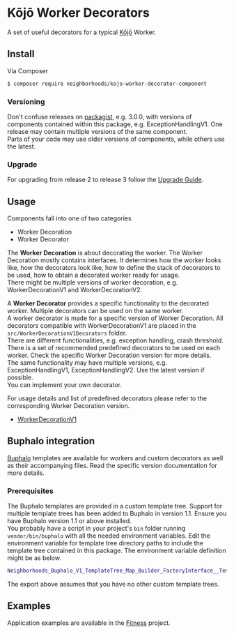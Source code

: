 # Kōjō Worker Decorators

A set of useful decorators for a typical [Kōjō](https://github.com/neighborhoods/kojo) Worker.

## Install

Via Composer

``` bash
$ composer require neighborhoods/kojo-worker-decorator-component
```

### Versioning

Don't confuse releases on [packagist](https://packagist.org/packages/neighborhoods/kojo-worker-decorator-component), e.g. 3.0.0, with versions of components contained within this package, e.g. ExceptionHandlingV1. One release may contain multiple versions of the same component.  
Parts of your code may use older versions of components, while others use the latest.

### Upgrade

For upgrading from release 2 to release 3 follow the [Upgrade Guide](docs/UpgradeGuide.md).

## Usage

Components fall into one of two categories
* Worker Decoration
* Worker Decorator

The **Worker Decoration** is about decorating the worker. The Worker Decoration mostly contains interfaces. It determines how the worker looks like, how the decorators look like, how to define the stack of decorators to be used, how to obtain a decorated worker ready for usage.  
There might be multiple versions of worker decoration, e.g. WorkerDecorationV1 and WorkerDecorationV2.

A **Worker Decorator** provides a specific functionality to the decorated worker. Multiple decorators can be used on the same worker.  
A worker decorator is made for a specific version of Worker Decoration. All decorators compatible with WorkerDecorationV1 are placed in the `src/WorkerDecorationV1Decorators` folder.  
There are different functionalities, e.g. exception handling, crash threshold. There is a set of recommended predefined decorators to be used on each worker. Check the specific Worker Decoration version for more details.  
The same functionality may have multiple versions, e.g. ExceptionHandlingV1, ExceptionHandlingV2. Use the latest version if possible.  
You can implement your own decorator.

For usage details and list of predefined decorators please refer to the corresponding Worker Decoration version.
* [WorkerDecorationV1](src/WorkerDecorationV1/README.md)

## Buphalo integration

[Buphalo](https://github.com/neighborhoods/Buphalo) templates are available for workers and custom decorators as well as their accompanying files. Read the specific version documentation for more details.

### Prerequisites

The Buphalo templates are provided in a custom template tree. Support for multiple template trees has been added to Buphalo in version 1.1. Ensure you have Buphalo version 1.1 or above installed.  
You probably have a script in your project's `bin` folder running `vendor/bin/buphalo` with all the needed environment variables. Edit the environment variable for template tree directory paths to include the template tree contained in this package. The environment variable definition might be as below.
``` bash
Neighborhoods_Buphalo_V1_TemplateTree_Map_Builder_FactoryInterface__TemplateTreeDirectoryPaths=default:$PWD/vendor/neighborhoods/buphalo/template-tree/V1,kwdc:$PWD/vendor/neighborhoods/kojo-worker-decorator-component/template-tree/V1
```

The export above assumes that you have no other custom template trees.

## Examples

Application examples are available in the [Fitness](https://github.com/neighborhoods/KojoWorkerDecoratorComponentFitness) project.
